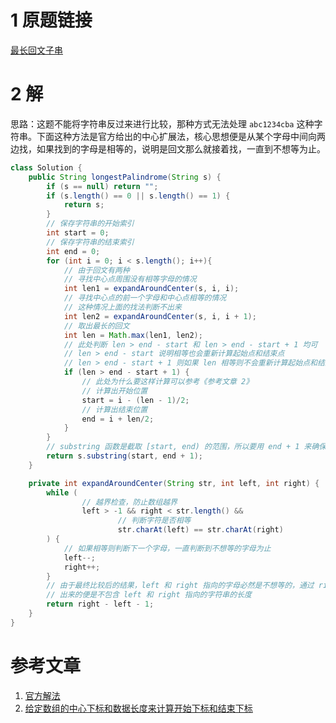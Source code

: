 # 1 原题链接

[最长回文子串](https://leetcode-cn.com/problems/longest-palindromic-substring/)

# 2 解

思路：这题不能将字符串反过来进行比较，那种方式无法处理 `abc1234cba` 这种字符串。下面这种方法是官方给出的中心扩展法，核心思想便是从某个字母中间向两边找，如果找到的字母是相等的，说明是回文那么就接着找，一直到不想等为止。

```java
class Solution {
    public String longestPalindrome(String s) {
        if (s == null) return "";
        if (s.length() == 0 || s.length() == 1) {
            return s;
        }
        // 保存字符串的开始索引
        int start = 0;
        // 保存字符串的结束索引
        int end = 0;
        for (int i = 0; i < s.length(); i++){
            // 由于回文有两种
            // 寻找中心点周围没有相等字母的情况
            int len1 = expandAroundCenter(s, i, i);
            // 寻找中心点的前一个字母和中心点相等的情况
            // 这种情况上面的找法判断不出来
            int len2 = expandAroundCenter(s, i, i + 1);
            // 取出最长的回文
            int len = Math.max(len1, len2);
            // 此处判断 len > end - start 和 len > end - start + 1 均可
            // len > end - start 说明相等也会重新计算起始点和结束点
            // len > end - start + 1 则如果 len 相等则不会重新计算起始点和结束点
            if (len > end - start + 1) {
                // 此处为什么要这样计算可以参考《参考文章 2》
                // 计算出开始位置
                start = i - (len - 1)/2;
                // 计算出结束位置
                end = i + len/2;
            }
        }
        // substring 函数是截取 [start, end) 的范围，所以要用 end + 1 来确保最后一个字符也被截取到
        return s.substring(start, end + 1);
    }

    private int expandAroundCenter(String str, int left, int right) {
        while (
                // 越界检查，防止数组越界
                left > -1 && right < str.length() &&
                        // 判断字符是否相等
                        str.charAt(left) == str.charAt(right)
        ) {
            // 如果相等则判断下一个字母，一直判断到不想等的字母为止
            left--;
            right++;
        }
        // 由于最终比较后的结果，left 和 right 指向的字母必然是不想等的，通过 right - left - 1 计算
        // 出来的便是不包含 left 和 right 指向的字符串的长度
        return right - left - 1;
    }
}
```

# 参考文章

1. [官方解法](https://leetcode-cn.com/problems/longest-palindromic-substring/solution/zui-chang-hui-wen-zi-chuan-by-leetcode/)
2. [给定数组的中心下标和数据长度来计算开始下标和结束下标](https://zhixiangyuan.github.io/2020/02/06/%E7%BB%99%E5%AE%9A%E6%95%B0%E7%BB%84%E7%9A%84%E4%B8%AD%E5%BF%83%E4%B8%8B%E6%A0%87%E5%92%8C%E6%95%B0%E6%8D%AE%E9%95%BF%E5%BA%A6%E6%9D%A5%E8%AE%A1%E7%AE%97%E5%BC%80%E5%A7%8B%E4%B8%8B%E6%A0%87%E5%92%8C%E7%BB%93%E6%9D%9F%E4%B8%8B%E6%A0%87/)